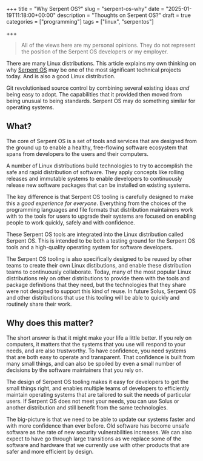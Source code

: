 +++
title = "Why Serpent OS?"
slug = "serpent-os-why"
date = "2025-01-19T11:18:00+00:00"
description = "Thoughts on Serpent OS?"
draft = true
categories = ["programming"]
tags = ["linux", "serpentos"]

+++

> All of the views here are my personal opinions. They do not represent the position of the Serpent OS developers or my employer.

There are many Linux distributions. This article explains my own thinking on why [Serpent OS](https://serpentos.com/) may be one of the most significant technical projects today. And is also a good Linux distribution.

Git revolutionised source control by combining several existing ideas _and_ being easy to adopt. The capabilities that it provided then moved from being unusual to being standards. Serpent OS may do something similar for operating systems.

## What?

The core of Serpent OS is a set of tools and services that are designed from the ground up to enable a healthy, free-flowing software ecosystem that spans from developers to the users and their computers.

A number of Linux distributions build technologies to try to accomplish the safe and rapid distribution of software. They apply concepts like rolling releases and immutable systems to enable developers to continuously release new software packages that can be installed on existing systems.

The key difference is that Serpent OS tooling is carefully designed to make this a _good experience for everyone_. Everything from the choices of the programming languages and file formats that distribution maintainers work with to the tools for users to upgrade their systems are focused on enabling people to work quickly, safely and with confidence.

These Serpent OS tools are integrated into the Linux distribution called Serpent OS. This is intended to be both a testing ground for the Serpent OS tools and a high-quality operating system for software developers.

The Serpent OS tooling is also specifically designed to be reused by other teams to create their own Linux distibutions, and enable these distribution teams to continuously collaborate. Today, many of the most popular Linux distributions rely on other distributions to provide them with the tools and package definitions that they need, but the technologies that they share were not designed to support this kind of reuse. In future Solus, Serpent OS and other distributions that use this tooling will be able to quickly and routinely share their work.

## Why does this matter?

The short answer is that it might make your life a little better. If you rely on computers, it matters that the systems that you use will respond to your needs, and are also trustworthy. To have confidence, you need systems that are both easy to operate and transparent. That confidence is built from many small things, and can also be spoiled by even a small number of decisions by the software maintainers that you rely on.

The design of Serpent OS tooling makes it easy for developers to get the small things right, and enables multiple teams of developers to efficiently maintain operating systems that are tailored to suit the needs of particular users. If Serpent OS does not meet your needs, you can use Solus or another distribution and still benefit from the same technologies.

The big-picture is that we need to be able to update our systems faster and with more confidence than ever before. Old software has become unsafe software as the rate of new security vulnerabilities increases. We can also expect to have go through large transitions as we replace some of the software and hardware that we currently use with other products that are safer and more efficient by design.
